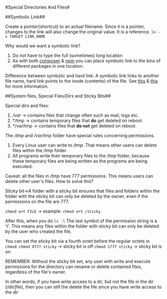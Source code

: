 #Special Directories And Files#

##Symbolic Link##

Create a pointer(shortcut) to an actual filename. Since it is a pointer, changes to the link will also change the original value. It is a reference.
`ln -s TARGET LINK_NAME`

Why would we want a symbolic link?
1. Do not have to type the full (sometimes) long location
2. As with both [composer](https://github.com/composer/composer) & [npm](https://www.npmjs.com/) you can place symbolic link to the bins of different packages in one location.

Difference between symbolic and hard link:
A symbolic link links to another file name, hard link points to the inode (contents) of the file. See [this](http://askubuntu.com/questions/108771/what-is-the-difference-between-a-hard-link-and-a-symbolic-link) & [this](http://stackoverflow.com/questions/185899/what-is-the-difference-between-a-symbolic-link-and-a-hard-link) for more information.

##System files, Special Files/Dirs and Sticky Bits##

Special dirs and files:

1. */var* -> contains files that change often such as mail, logs etc.
2. */tmp -> contains temporary files that **do** get deleted on  reboot.
3. */var/tmp -> contains files that **do not** get deleted on reboot.

The */tmp* and */var/tmp* folder have special rules concerning permissions. 

1. Every Linux user can write to */tmp*. That means other users can delete files within the */tmp* folder. 
2. All programs write their temporary files to the */tmp* folder, because these temporary files are being written as the programs are being executed.

Caveat: all the files in */tmp* have 777 permissions. This means users can delete other user's files. How to solve this?

Sticky bit->A folder with a sticky bit ensures that files and folders within the folder with the sticky bit can only be deleted by the owner, even if the permissions on the file are 777.

`chmod o+t FILE` -> example: `chmod o+t /sticky`

After this, when you do `ls -l` The last symbol of the permission string is a 't'. This means any files within the folder with sticky bit can only be deleted by the user who created the file.

You can set the sticky bit via a fourth octet before the regular octets in `chmod`:
`chmod 0777 sticky` -> sticky bit is off
`chmod 1777 sticky` -> sticky bit is on

REMEMBER:
Without the sticky bit set, any user with write and execute permissions for the directory can rename or delete contained files, regardless of the file's owner.

In other words, if you have write access to a dir, but not the file in the dir (*/dir/file*), then you can still the delete the file since you have write access to the dir
